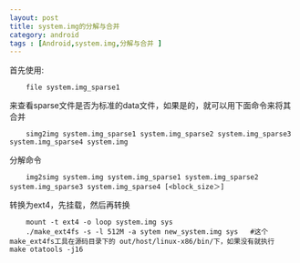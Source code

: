 ```yaml
---
layout: post
title: system.img的分解与合并
category: android
tags : [Android,system.img,分解与合并 ]
---
```


首先使用:

		file system.img_sparse1

来查看sparse文件是否为标准的data文件，如果是的，就可以用下面命令来将其合并

		simg2img system.img_sparse1 system.img_sparse2 system.img_sparse3 system.img_sparse4 system.img

分解命令

		img2simg system.img system.img_sparse1 system.img_sparse2 system.img_sparse3 system.img_sparse4 [<block_size＞]

转换为ext4，先挂载，然后再转换

		mount -t ext4 -o loop system.img sys
		./make_ext4fs -s -l 512M -a sytem new_system.img sys   #这个make_ext4fs工具在源码目录下的 out/host/linux-x86/bin/下，如果没有就执行　make otatools -j16

